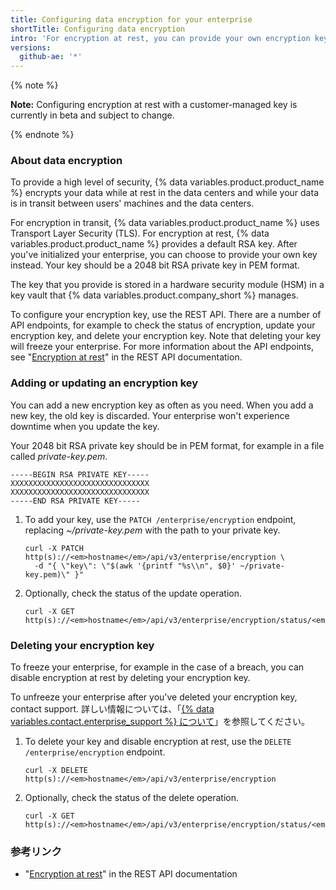 ```yaml
---
title: Configuring data encryption for your enterprise
shortTitle: Configuring data encryption
intro: 'For encryption at rest, you can provide your own encryption key to encrypt your data under your encryption policies.'
versions:
  github-ae: '*'
---
```


{% note %}

**Note:** Configuring encryption at rest with a customer-managed key is currently in beta and subject to change.

{% endnote %}

### About data encryption

To provide a high level of security, {% data variables.product.product_name %} encrypts your data while at rest in the data centers and while your data is in transit between users' machines and the data centers.

For encryption in transit, {% data variables.product.product_name %} uses Transport Layer Security (TLS). For encryption at rest, {% data variables.product.product_name %} provides a default RSA key. After you've initialized your enterprise, you can choose to provide your own key instead. Your key should be a 2048 bit RSA private key in PEM format.

The key that you provide is stored in a hardware security module (HSM) in a key vault that {% data variables.product.company_short %} manages.

To configure your encryption key, use the REST API. There are a number of API endpoints, for example to check the status of encryption, update your encryption key, and delete your encryption key. Note that deleting your key will freeze your enterprise. For more information about the API endpoints, see "[Encryption at rest](/rest/reference/enterprise-admin#encryption-at-rest)" in the REST API documentation.

### Adding or updating an encryption key

You can add a new encryption key as often as you need. When you add a new key, the old key is discarded. Your enterprise won't experience downtime when you update the key.

Your 2048 bit RSA private key should be in PEM format, for example in a file called _private-key.pem_.

   ```
   -----BEGIN RSA PRIVATE KEY-----
   XXXXXXXXXXXXXXXXXXXXXXXXXXXXXXX
   XXXXXXXXXXXXXXXXXXXXXXXXXXXXXXX
   -----END RSA PRIVATE KEY-----
   ```

1. To add your key, use the `PATCH /enterprise/encryption` endpoint, replacing *~/private-key.pem* with the path to your private key.

   ```shell
   curl -X PATCH http(s)://<em>hostname</em>/api/v3/enterprise/encryption \
     -d "{ \"key\": \"$(awk '{printf "%s\\n", $0}' ~/private-key.pem)\" }"
   ```

2. Optionally, check the status of the update operation.

   ```shell
   curl -X GET http(s)://<em>hostname</em>/api/v3/enterprise/encryption/status/<em>request_id</em>
   ```

### Deleting your encryption key

To freeze your enterprise, for example in the case of a breach, you can disable encryption at rest by deleting your encryption key.

To unfreeze your enterprise after you've deleted your encryption key, contact support. 詳しい情報については、「[{% data variables.contact.enterprise_support %} について](/admin/enterprise-support/about-github-enterprise-support)」を参照してください。

1. To delete your key and disable encryption at rest, use the `DELETE /enterprise/encryption` endpoint.

   ```shell
   curl -X DELETE http(s)://<em>hostname</em>/api/v3/enterprise/encryption
   ```

2. Optionally, check the status of the delete operation.

   ```shell
   curl -X GET http(s)://<em>hostname</em>/api/v3/enterprise/encryption/status/<em>request_id</em>
   ```

### 参考リンク

- "[Encryption at rest](/rest/reference/enterprise-admin#encryption-at-rest)" in the REST API documentation 
